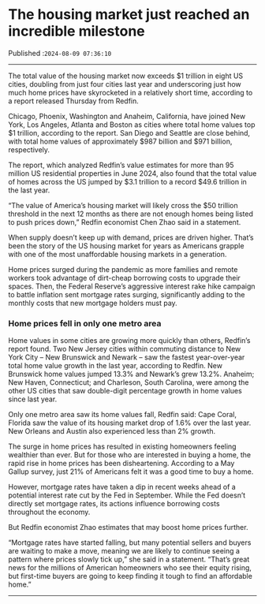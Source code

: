 # The housing market just reached an incredible milestone

Published :`2024-08-09 07:36:10`

---

The total value of the housing market now exceeds $1 trillion in eight US cities, doubling from just four cities last year and underscoring just how much home prices have skyrocketed in a relatively short time, according to a report released Thursday from Redfin.

Chicago, Phoenix, Washington and Anaheim, California, have joined New York, Los Angeles, Atlanta and Boston as cities where total home values top $1 trillion, according to the report. San Diego and Seattle are close behind, with total home values of approximately $987 billion and $971 billion, respectively.

The report, which analyzed Redfin’s value estimates for more than 95 million US residential properties in June 2024, also found that the total value of homes across the US jumped by $3.1 trillion to a record $49.6 trillion in the last year.

“The value of America’s housing market will likely cross the $50 trillion threshold in the next 12 months as there are not enough homes being listed to push prices down,” Redfin economist Chen Zhao said in a statement.

When supply doesn’t keep up with demand, prices are driven higher. That’s been the story of the US housing market for years as Americans grapple with one of the most unaffordable housing markets in a generation.

Home prices surged during the pandemic as more families and remote workers took advantage of dirt-cheap borrowing costs to upgrade their spaces. Then, the Federal Reserve’s aggressive interest rake hike campaign to battle inflation sent mortgage rates surging, significantly adding to the monthly costs that new mortgage holders must pay.

### Home prices fell in only one metro area

Home values in some cities are growing more quickly than others, Redfin’s report found. Two New Jersey cities within commuting distance to New York City – New Brunswick and Newark – saw the fastest year-over-year total home value growth in the last year, according to Redfin. New Brunswick home values jumped 13.3% and Newark’s grew 13.2%. Anaheim; New Haven, Connecticut; and Charleson, South Carolina, were among the other US cities that saw double-digit percentage growth in home values since last year.

Only one metro area saw its home values fall, Redfin said: Cape Coral, Florida saw the value of its housing market drop of 1.6% over the last year. New Orleans and Austin also experienced less than 2% growth.

The surge in home prices has resulted in existing homeowners feeling wealthier than ever. But for those who are interested in buying a home, the rapid rise in home prices has been disheartening. According to a May Gallup survey, just 21% of Americans felt it was a good time to buy a home.

However, mortgage rates have taken a dip in recent weeks ahead of a potential interest rate cut by the Fed in September. While the Fed doesn’t directly set mortgage rates, its actions influence borrowing costs throughout the economy.

But Redfin economist Zhao estimates that may boost home prices further.

“Mortgage rates have started falling, but many potential sellers and buyers are waiting to make a move, meaning we are likely to continue seeing a pattern where prices slowly tick up,” she said in a statement. “That’s great news for the millions of American homeowners who see their equity rising, but first-time buyers are going to keep finding it tough to find an affordable home.”

---

